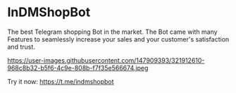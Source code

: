 # InDMShopBot

The best Telegram shopping Bot in the market.
The Bot came with many Features to seamlessly increase your sales and your customer's satisfaction and trust.


https://user-images.githubusercontent.com/147909393/321912610-968c8b32-b5f6-4c9e-808b-f7f35e566674.jpeg

Try it now: https://t.me/indmshopbot
